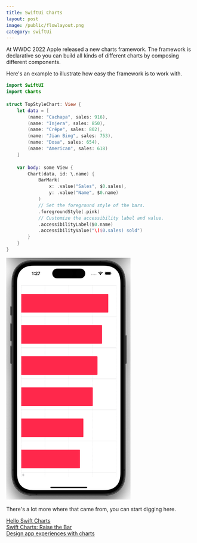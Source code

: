 ```yaml
---
title: SwiftUi Charts
layout: post
image: /public/flowlayout.png
category: swiftUi
---
```


At WWDC 2022 Apple released a new charts framework.
The framework is declarative so you can build all kinds of different charts by composing different components.

Here's an example to illustrate how easy the framework is to work with.

```swift
import SwiftUI
import Charts

struct TopStyleChart: View {
    let data = [
        (name: "Cachapa", sales: 916),
        (name: "Injera", sales: 850),
        (name: "Crêpe", sales: 802),
        (name: "Jian Bing", sales: 753),
        (name: "Dosa", sales: 654),
        (name: "American", sales: 618)
    ]

    var body: some View {
        Chart(data, id: \.name) {
            BarMark(
                x: .value("Sales", $0.sales),
                y: .value("Name", $0.name)
            )
            // Set the foreground style of the bars.
            .foregroundStyle(.pink)
            // Customize the accessibility label and value.
            .accessibilityLabel($0.name)
            .accessibilityValue("\($0.sales) sold")
        }
    }
}
```

![image](/public/swift_chart_pink_horizontal_bars.png)

There's a lot more where that came from, you can start digging here.

[Hello Swift Charts](https://developer.apple.com/videos/play/wwdc2022/10136/)  
[Swift Charts: Raise the Bar](https://developer.apple.com/videos/play/wwdc2022/10137)  
[Design app experiences with charts](https://developer.apple.com/videos/play/wwdc2022/110342)
